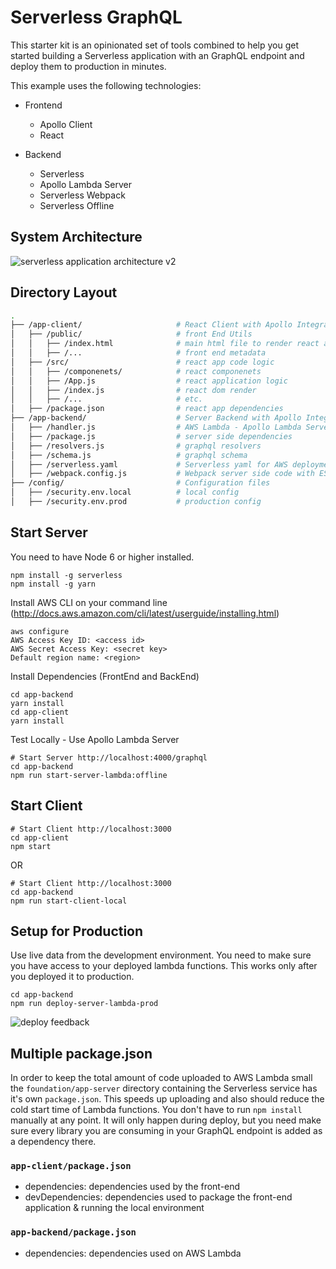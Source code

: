 # Serverless GraphQL

This starter kit is an opinionated set of tools combined to help you get started building a Serverless application with an GraphQL endpoint and deploy them to production in minutes.

This example uses the following technologies:

- Frontend
	- Apollo Client
	- React

- Backend
	- Serverless
	- Apollo Lambda Server
	- Serverless Webpack
	- Serverless Offline

## System Architecture

![serverless application architecture v2](https://user-images.githubusercontent.com/1587005/30748634-c155b978-9f65-11e7-99d1-ebe7dafd0d6b.png)

## Directory Layout

```bash
.
├── /app-client/                     # React Client with Apollo Integration
│   ├── /public/                     # front End Utils
│   │   ├── /index.html              # main html file to render react app
│   │   ├── /...                     # front end metadata
│   ├── /src/                        # react app code logic
│   │   ├── /componenets/            # react componenets
│   │   ├── /App.js                  # react application logic
│   │   ├── /index.js                # react dom render
│   │   ├── /...                     # etc.
│   ├── /package.json                # react app dependencies
├── /app-backend/                    # Server Backend with Apollo Integration
│   ├── /handler.js                  # AWS Lambda - Apollo Lambda Server
│   ├── /package.js                  # server side dependencies
│   ├── /resolvers.js                # graphql resolvers
│   ├── /schema.js                   # graphql schema
│   ├── /serverless.yaml             # Serverless yaml for AWS deployment
│   ├── /webpack.config.js           # Webpack server side code with ES6
├── /config/                         # Configuration files
│   ├── /security.env.local          # local config
│   ├── /security.env.prod           # production config
```



## Start Server

You need to have Node 6 or higher installed.

```
npm install -g serverless
npm install -g yarn
```

Install AWS CLI on your command line (http://docs.aws.amazon.com/cli/latest/userguide/installing.html)

```
aws configure
AWS Access Key ID: <access id>
AWS Secret Access Key: <secret key>
Default region name: <region>

```

Install Dependencies (FrontEnd and BackEnd)
```
cd app-backend
yarn install
cd app-client
yarn install
```

Test Locally - Use Apollo Lambda Server
```
# Start Server http://localhost:4000/graphql
cd app-backend
npm run start-server-lambda:offline
```

## Start Client

```
# Start Client http://localhost:3000
cd app-client
npm start
```

OR

```
# Start Client http://localhost:3000
cd app-backend
npm run start-client-local
```

## Setup for Production

Use live data from the development environment. You need to make sure you have access to your deployed lambda functions. This works only after you deployed it to production.

```
cd app-backend
npm run deploy-server-lambda-prod
```

![deploy feedback](https://cloud.githubusercontent.com/assets/223045/19171420/6e271150-8bd1-11e6-9b49-e9fa88cac379.png)


## Multiple package.json

In order to keep the total amount of code uploaded to AWS Lambda small the `foundation/app-server` directory containing the Serverless service has it's own `package.json`. This speeds up uploading and also should reduce the cold start time of Lambda functions. You don't have to run `npm install` manually at any point. It will only happen during deploy, but you need make sure every library you are consuming in your GraphQL endpoint is added as a dependency there.

### `app-client/package.json`

- dependencies: dependencies used by the front-end
- devDependencies: dependencies used to package the front-end application & running the local environment

### `app-backend/package.json`

- dependencies: dependencies used on AWS Lambda
